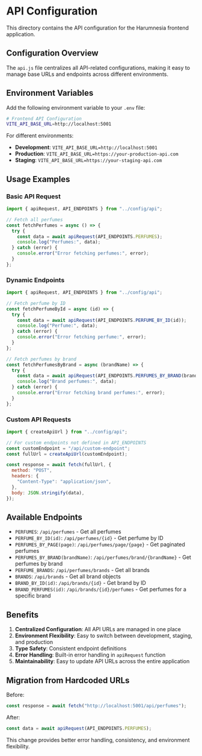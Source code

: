 # API Configuration

This directory contains the API configuration for the Harumnesia frontend application.

## Configuration Overview

The `api.js` file centralizes all API-related configurations, making it easy to manage base URLs and endpoints across different environments.

## Environment Variables

Add the following environment variable to your `.env` file:

```bash
# Frontend API Configuration
VITE_API_BASE_URL=http://localhost:5001
```

For different environments:

- **Development**: `VITE_API_BASE_URL=http://localhost:5001`
- **Production**: `VITE_API_BASE_URL=https://your-production-api.com`
- **Staging**: `VITE_API_BASE_URL=https://your-staging-api.com`

## Usage Examples

### Basic API Request

```javascript
import { apiRequest, API_ENDPOINTS } from "../config/api";

// Fetch all perfumes
const fetchPerfumes = async () => {
  try {
    const data = await apiRequest(API_ENDPOINTS.PERFUMES);
    console.log("Perfumes:", data);
  } catch (error) {
    console.error("Error fetching perfumes:", error);
  }
};
```

### Dynamic Endpoints

```javascript
import { apiRequest, API_ENDPOINTS } from "../config/api";

// Fetch perfume by ID
const fetchPerfumeById = async (id) => {
  try {
    const data = await apiRequest(API_ENDPOINTS.PERFUME_BY_ID(id));
    console.log("Perfume:", data);
  } catch (error) {
    console.error("Error fetching perfume:", error);
  }
};

// Fetch perfumes by brand
const fetchPerfumesByBrand = async (brandName) => {
  try {
    const data = await apiRequest(API_ENDPOINTS.PERFUMES_BY_BRAND(brandName));
    console.log("Brand perfumes:", data);
  } catch (error) {
    console.error("Error fetching brand perfumes:", error);
  }
};
```

### Custom API Requests

```javascript
import { createApiUrl } from "../config/api";

// For custom endpoints not defined in API_ENDPOINTS
const customEndpoint = "/api/custom-endpoint";
const fullUrl = createApiUrl(customEndpoint);

const response = await fetch(fullUrl, {
  method: "POST",
  headers: {
    "Content-Type": "application/json",
  },
  body: JSON.stringify(data),
});
```

## Available Endpoints

- `PERFUMES`: `/api/perfumes` - Get all perfumes
- `PERFUME_BY_ID(id)`: `/api/perfumes/{id}` - Get perfume by ID
- `PERFUMES_BY_PAGE(page)`: `/api/perfumes/page/{page}` - Get paginated perfumes
- `PERFUMES_BY_BRAND(brandName)`: `/api/perfumes/brand/{brandName}` - Get perfumes by brand
- `PERFUME_BRANDS`: `/api/perfumes/brands` - Get all brands
- `BRANDS`: `/api/brands` - Get all brand objects
- `BRAND_BY_ID(id)`: `/api/brands/{id}` - Get brand by ID
- `BRAND_PERFUMES(id)`: `/api/brands/{id}/perfumes` - Get perfumes for a specific brand

## Benefits

1. **Centralized Configuration**: All API URLs are managed in one place
2. **Environment Flexibility**: Easy to switch between development, staging, and production
3. **Type Safety**: Consistent endpoint definitions
4. **Error Handling**: Built-in error handling in `apiRequest` function
5. **Maintainability**: Easy to update API URLs across the entire application

## Migration from Hardcoded URLs

Before:

```javascript
const response = await fetch("http://localhost:5001/api/perfumes");
```

After:

```javascript
const data = await apiRequest(API_ENDPOINTS.PERFUMES);
```

This change provides better error handling, consistency, and environment flexibility.
